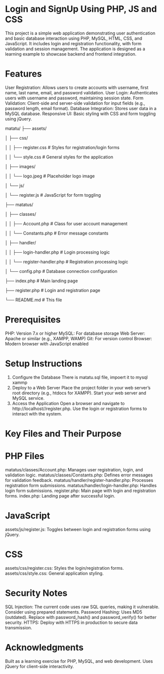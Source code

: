 # Login and SignUp Using PHP, JS and CSS

This project is a simple web application demonstrating user authentication and basic database 
interaction using PHP, MySQL, HTML, CSS, and JavaScript. It includes login and registration functionality, 
with form validation and session management. 
The application is designed as a learning example to showcase backend and frontend integration.

# Features
User Registration: Allows users to create accounts with username, first name, last name, email, and password validation.
User Login: Authenticates users with username and password, maintaining session state.
Form Validation: Client-side and server-side validation for input fields (e.g., password length, email format).
Database Integration: Stores user data in a MySQL database.
Responsive UI: Basic styling with CSS and form toggling using jQuery.

matatu/
├── assets/

│   ├── css/

│   │   ├── register.css    # Styles for registration/login forms

│   │   └── style.css       # General styles for the application

│   ├── images/

│   │   └── logo.jpeg       # Placeholder logo image

│   └── js/

│       └── register.js     # JavaScript for form toggling

├── matatus/

│   ├── classes/

│   │   ├── Account.php     # Class for user account management

│   │   └── Constants.php   # Error message constants

│   ├── handler/

│   │   ├── login-handler.php    # Login processing logic

│   │   └── register-handler.php # Registration processing logic

│   └── config.php          # Database connection configuration

├── index.php               # Main landing page

├── register.php            # Login and registration page

└── README.md               # This file

# Prerequisites
PHP: Version 7.x or higher
MySQL: For database storage
Web Server: Apache or similar (e.g., XAMPP, WAMP)
Git: For version control
Browser: Modern browser with JavaScript enabled

# Setup Instructions
1. Configure the Database
   There is matatu.sql file, impoert it to mysql xammp
2. Deploy to a Web Server
   Place the project folder in your web server’s root directory (e.g., htdocs for XAMPP).
   Start your web server and MySQL service.
3. Access the Application
   Open a browser and navigate to http://localhost/<repository>/register.php.
   Use the login or registration forms to interact with the system.

# Key Files and Their Purpose
# PHP Files
matatus/classes/Account.php: Manages user registration, login, and validation logic.
matatus/classes/Constants.php: Defines error messages for validation feedback.
matatus/handler/register-handler.php: Processes registration form submissions.
matatus/handler/login-handler.php: Handles login form submissions.
register.php: Main page with login and registration forms.
index.php: Landing page after successful login.

# JavaScript
assets/js/register.js: Toggles between login and registration forms using jQuery.
# CSS
assets/css/register.css: Styles the login/registration forms.
assets/css/style.css: General application styling.

# Security Notes
SQL Injection: The current code uses raw SQL queries, making it vulnerable. Consider using prepared statements.
Password Hashing: Uses MD5 (outdated). Replace with password_hash() and password_verify() for better security.
HTTPS: Deploy with HTTPS in production to secure data transmission.

# Acknowledgments
Built as a learning exercise for PHP, MySQL, and web development.
Uses jQuery for client-side interactivity.
